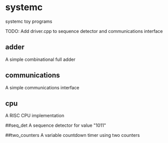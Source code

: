 # systemc
systemc toy programs

TODO: Add driver.cpp to sequence detector and communications interface

## adder
A simple combinational full adder

## communications
A simple communications interface

## cpu
A RISC CPU implementation

##seq_det
A sequence detector for value "1011"

##two_counters
A variable countdown timer using two counters
